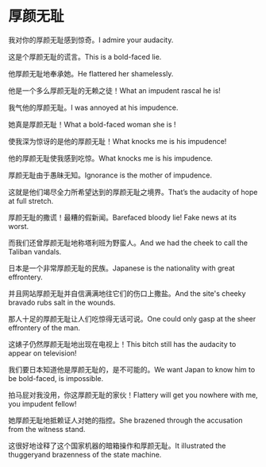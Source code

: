 # 厚颜无耻

<p><span class="chinese">我对你的厚颜无耻感到惊奇。</span><span class="english">I admire your audacity.</span></p>

<p><span class="chinese">这是个厚颜无耻的谎言。</span><span class="english">This is a bold-faced lie.</span></p>

<p><span class="chinese">他厚颜无耻地奉承她。</span><span class="english">He flattered her shamelessly.</span></p>

<p><span class="chinese">他是一个多么厚颜无耻的无赖之徒！</span><span class="english">What an impudent rascal he is!</span></p>

<p><span class="chinese">我气他的厚颜无耻。</span><span class="english">I was annoyed at his impudence.</span></p>

<p><span class="chinese">她真是厚颜无耻！</span><span class="english">What a bold-faced woman she is !</span></p>

<p><span class="chinese">使我深为惊讶的是他的厚颜无耻！</span><span class="english">What knocks me is his impudence!</span></p>

<p><span class="chinese">他的厚颜无耻使我感到吃惊。</span><span class="english">What knocks me is his impudence.</span></p>

<p><span class="chinese">厚颜无耻由于愚昧无知。</span><span class="english">Ignorance is the mother of impudence.</span></p>

<p><span class="chinese">这就是他们竭尽全力所希望达到的厚颜无耻之境界。</span><span class="english">That’s the audacity of hope at full stretch.</span></p>

<p><span class="chinese">厚颜无耻的撒谎！最糟的假新闻。</span><span class="english">Barefaced bloody lie! Fake news at its worst.</span></p>

<p><span class="chinese">而我们还曾厚颜无耻地称塔利班为野蛮人。</span><span class="english">And we had the cheek to call the Taliban vandals.</span></p>

<p><span class="chinese">日本是一个非常厚颜无耻的民族。</span><span class="english">Japanese is the nationality with great effrontery.</span></p>

<p><span class="chinese">并且网站厚颜无耻并自信满满地往它们的伤口上撒盐。</span><span class="english">And the site's cheeky bravado rubs salt in the wounds.</span></p>

<p><span class="chinese">那人十足的厚颜无耻让人们吃惊得无话可说。</span><span class="english">One could only gasp at the sheer effrontery of the man.</span></p>

<p><span class="chinese">这婊子仍然厚颜无耻地出现在电视上！</span><span class="english">This bitch still has the audacity to appear on television!</span></p>

<p><span class="chinese">我们要日本知道他是厚颜无耻的，是不可能的。</span><span class="english">We want Japan to know him to be bold-faced, is impossible.</span></p>

<p><span class="chinese">拍马屁对我没用，你这厚颜无耻的家伙！</span><span class="english">Flattery will get you nowhere with me, you impudent fellow!</span></p>

<p><span class="chinese">她厚颜无耻地抵赖证人对她的指控。</span><span class="english">She brazened through the accusation from the witness stand.</span></p>

<p><span class="chinese">这很好地诠释了这个国家机器的暗箱操作和厚颜无耻。</span><span class="english">It illustrated the thuggeryand brazenness of the state machine.</span></p>

